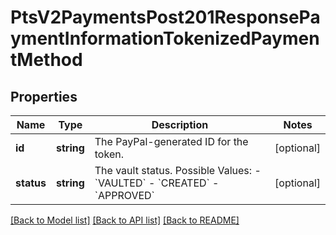 # PtsV2PaymentsPost201ResponsePaymentInformationTokenizedPaymentMethod

## Properties
Name | Type | Description | Notes
------------ | ------------- | ------------- | -------------
**id** | **string** | The PayPal-generated ID for the token. | [optional] 
**status** | **string** | The vault status.   Possible Values:   - &#x60;VAULTED&#x60;   - &#x60;CREATED&#x60;   - &#x60;APPROVED&#x60; | [optional] 

[[Back to Model list]](../README.md#documentation-for-models) [[Back to API list]](../README.md#documentation-for-api-endpoints) [[Back to README]](../README.md)


